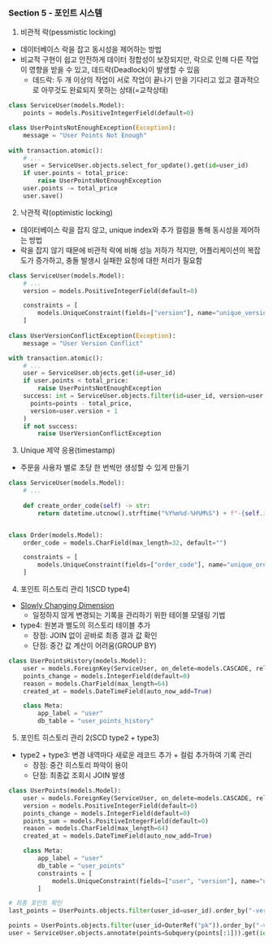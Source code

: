 ### Section 5 - 포인트 시스템
1. 비관적 락(pessmistic locking)
- 데이터베이스 락을 잡고 동시성을 제어하는 방법
- 비교적 구현이 쉽고 안전하게 데이터 정합성이 보장되지만, 락으로 인해 다른 작업이 영향을 받을 수 있고, 데드락(Deadlock)이 발생할 수 있음
  - 데드락: 두 개 이상의 작업이 서로 작업이 끝나기 만을 기다리고 있고 결과적으로 아무것도 완료되지 못하는 상태(=교착상태) 
```python
class ServiceUser(models.Model):
    points = models.PositiveIntegerField(default=0)

class UserPointsNotEnoughException(Exception):
    message = "User Points Not Enough"
    
with transaction.atomic():
    # ...
    user = ServiceUser.objects.select_for_update().get(id=user_id)
    if user.points < total_price:
        raise UserPointsNotEnoughException
    user.points -= total_price
    user.save()
```
2. 낙관적 락(optimistic locking)
- 데이터베이스 락을 잡지 않고, unique index와 추가 컬럼을 통해 동시성을 제어하는 방법
- 락을 잡지 않기 때문에 비관적 락에 비해 성능 저하가 적지만, 어플리케이션의 복잡도가 증가하고, 충돌 발생시 실패한 요청에 대한 처리가 필요함
```python
class ServiceUser(models.Model):
    # ...
    version = models.PositiveIntegerField(default=0)

    constraints = [
        models.UniqueConstraint(fields=["version"], name="unique_version"),
    ]
    
class UserVersionConflictException(Exception):
    message = "User Version Conflict"

with transaction.atomic():
    # ...
    user = ServiceUser.objects.get(id=user_id)
    if user.points < total_price:
        raise UserPointsNotEnoughException
    success: int = ServiceUser.objects.filter(id=user_id, version=user.version).update(
      points=points - total_price,
      version=user.version + 1
    )
    if not success:
        raise UserVersionConflictException
```
3. Unique 제약 응용(timestamp)
- 주문을 사용자 별로 초당 한 번씩만 생성할 수 있게 만들기
```python
class ServiceUser(models.Model):
    # ...
  
    def create_order_code(self) -> str:
        return datetime.utcnow().strftime("%Y%m%d-%H%M%S") + f"-{self.id}"


class Order(models.Model):
    order_code = models.CharField(max_length=32, default="")

    constraints = [
        models.UniqueConstraint(fields=["order_code"], name="unique_order_code"),
    ]
```
4. 포인트 히스토리 관리 1(SCD type4)
- [Slowly Changing Dimension](https://en.wikipedia.org/wiki/Slowly_changing_dimension)
  - 일정하지 않게 변경되는 기록을 관리하기 위한 테이블 모델링 기법 
- type4: 원본과 별도의 히스토리 테이블 추가
  - 장점: JOIN 없이 곧바로 최종 결과 값 확인
  - 단점: 중간 값 계산이 어려움(GROUP BY)
```python
class UserPointsHistory(models.Model):
    user = models.ForeignKey(ServiceUser, on_delete=models.CASCADE, related_name="points")
    points_change = models.IntegerField(default=0)
    reason = models.CharField(max_length=64)
    created_at = models.DateTimeField(auto_now_add=True)

    class Meta:
        app_label = "user"
        db_table = "user_points_history"
```
5. 포인트 히스토리 관리 2(SCD type2 + type3)
- type2 + type3: 변경 내역마다 새로운 레코드 추가 + 컬럼 추가하여 기록 관리
  - 장점: 중간 히스토리 파악이 용이 
  - 단점: 최종값 조회시 JOIN 발생
```python
class UserPoints(models.Model):
    user = models.ForeignKey(ServiceUser, on_delete=models.CASCADE, related_name="points")
    version = models.PositiveIntegerField(default=0)
    points_change = models.IntegerField(default=0)
    points_sum = models.PositiveIntegerField(default=0)
    reason = models.CharField(max_length=64)
    created_at = models.DateTimeField(auto_now_add=True)

    class Meta:
        app_label = "user"
        db_table = "user_points"
        constraints = [
            models.UniqueConstraint(fields=["user", "version"], name="unique_user_version"),
        ]

# 최종 포인트 확인
last_points = UserPoints.objects.filter(user_id=user_id).order_by("-version").first()

points = UserPoints.objects.filter(user_id=OuterRef("pk")).order_by("-version").values("points_sum")
user = ServiceUser.objects.annotate(points=Subquery(points[:1])).get(id=user_id)
```

